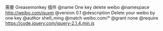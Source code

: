  需要 Greasemonkey 插件
  @name         One key delete weibo
  @namespace    http://weibo.com/quxm
  @version      0.1
  @description  Delete your weibo by one key
  @author       shell_ming
  @match        weibo.com/*
  @grant        none
  @require https://code.jquery.com/jquery-2.1.4.min.js
